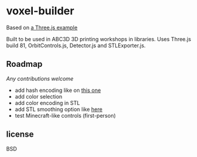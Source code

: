 # voxel-builder

Based on [a Three.js example](https://threejs.org/examples/#webgl_interactive_voxelpainter)

Built to be used in ABC3D 3D printing workshops in libraries. 
Uses Three.js build 81, OrbitControls.js, Detector.js and STLExporter.js. 

## Roadmap 
*Any contributions welcome*

- add hash encoding like on [this one](https://github.com/maxogden/voxel-builder) 
- add color selection 
- add color encoding in STL 
- add STL smoothing option like [here](https://github.com/maxogden/ndarray-stl) 
- test Minecraft-like controls (first-person)

## license

BSD